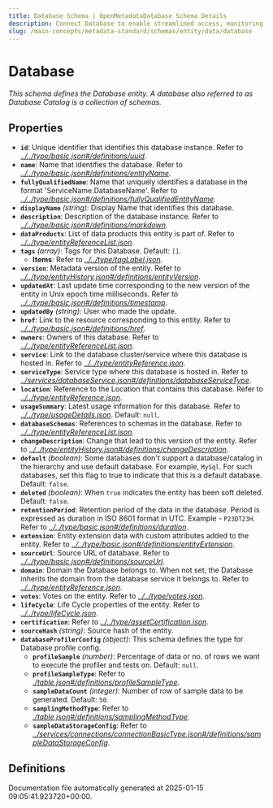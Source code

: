 ```yaml
---
title: Database Schema | OpenMetadataDatabase Schema Details
description: Connect Database to enable streamlined access, monitoring, or search of enterprise data using secure and scalable integrations.
slug: /main-concepts/metadata-standard/schemas/entity/data/database
---
```


# Database

*This schema defines the Database entity. A database also referred to as Database Catalog is a collection of schemas.*

## Properties

- **`id`**: Unique identifier that identifies this database instance. Refer to *[../../type/basic.json#/definitions/uuid](#/../type/basic.json#/definitions/uuid)*.
- **`name`**: Name that identifies the database. Refer to *[../../type/basic.json#/definitions/entityName](#/../type/basic.json#/definitions/entityName)*.
- **`fullyQualifiedName`**: Name that uniquely identifies a database in the format 'ServiceName.DatabaseName'. Refer to *[../../type/basic.json#/definitions/fullyQualifiedEntityName](#/../type/basic.json#/definitions/fullyQualifiedEntityName)*.
- **`displayName`** *(string)*: Display Name that identifies this database.
- **`description`**: Description of the database instance. Refer to *[../../type/basic.json#/definitions/markdown](#/../type/basic.json#/definitions/markdown)*.
- **`dataProducts`**: List of data products this entity is part of. Refer to *[../../type/entityReferenceList.json](#/../type/entityReferenceList.json)*.
- **`tags`** *(array)*: Tags for this Database. Default: `[]`.
  - **Items**: Refer to *[../../type/tagLabel.json](#/../type/tagLabel.json)*.
- **`version`**: Metadata version of the entity. Refer to *[../../type/entityHistory.json#/definitions/entityVersion](#/../type/entityHistory.json#/definitions/entityVersion)*.
- **`updatedAt`**: Last update time corresponding to the new version of the entity in Unix epoch time milliseconds. Refer to *[../../type/basic.json#/definitions/timestamp](#/../type/basic.json#/definitions/timestamp)*.
- **`updatedBy`** *(string)*: User who made the update.
- **`href`**: Link to the resource corresponding to this entity. Refer to *[../../type/basic.json#/definitions/href](#/../type/basic.json#/definitions/href)*.
- **`owners`**: Owners of this database. Refer to *[../../type/entityReferenceList.json](#/../type/entityReferenceList.json)*.
- **`service`**: Link to the database cluster/service where this database is hosted in. Refer to *[../../type/entityReference.json](#/../type/entityReference.json)*.
- **`serviceType`**: Service type where this database is hosted in. Refer to *[../services/databaseService.json#/definitions/databaseServiceType](#/services/databaseService.json#/definitions/databaseServiceType)*.
- **`location`**: Reference to the Location that contains this database. Refer to *[../../type/entityReference.json](#/../type/entityReference.json)*.
- **`usageSummary`**: Latest usage information for this database. Refer to *[../../type/usageDetails.json](#/../type/usageDetails.json)*. Default: `null`.
- **`databaseSchemas`**: References to schemas in the database. Refer to *[../../type/entityReferenceList.json](#/../type/entityReferenceList.json)*.
- **`changeDescription`**: Change that lead to this version of the entity. Refer to *[../../type/entityHistory.json#/definitions/changeDescription](#/../type/entityHistory.json#/definitions/changeDescription)*.
- **`default`** *(boolean)*: Some databases don't support a database/catalog in the hierarchy and use default database. For example, `MySql`. For such databases, set this flag to true to indicate that this is a default database. Default: `false`.
- **`deleted`** *(boolean)*: When `true` indicates the entity has been soft deleted. Default: `false`.
- **`retentionPeriod`**: Retention period of the data in the database. Period is expressed as duration in ISO 8601 format in UTC. Example - `P23DT23H`. Refer to *[../../type/basic.json#/definitions/duration](#/../type/basic.json#/definitions/duration)*.
- **`extension`**: Entity extension data with custom attributes added to the entity. Refer to *[../../type/basic.json#/definitions/entityExtension](#/../type/basic.json#/definitions/entityExtension)*.
- **`sourceUrl`**: Source URL of database. Refer to *[../../type/basic.json#/definitions/sourceUrl](#/../type/basic.json#/definitions/sourceUrl)*.
- **`domain`**: Domain the Database belongs to. When not set, the Database inherits the domain from the database service it belongs to. Refer to *[../../type/entityReference.json](#/../type/entityReference.json)*.
- **`votes`**: Votes on the entity. Refer to *[../../type/votes.json](#/../type/votes.json)*.
- **`lifeCycle`**: Life Cycle properties of the entity. Refer to *[../../type/lifeCycle.json](#/../type/lifeCycle.json)*.
- **`certification`**: Refer to *[../../type/assetCertification.json](#/../type/assetCertification.json)*.
- **`sourceHash`** *(string)*: Source hash of the entity.
- **`databaseProfilerConfig`** *(object)*: This schema defines the type for Database profile config.
  - **`profileSample`** *(number)*: Percentage of data or no. of rows we want to execute the profiler and tests on. Default: `null`.
  - **`profileSampleType`**: Refer to *[./table.json#/definitions/profileSampleType](#table.json#/definitions/profileSampleType)*.
  - **`sampleDataCount`** *(integer)*: Number of row of sample data to be generated. Default: `50`.
  - **`samplingMethodType`**: Refer to *[./table.json#/definitions/samplingMethodType](#table.json#/definitions/samplingMethodType)*.
  - **`sampleDataStorageConfig`**: Refer to *[../services/connections/connectionBasicType.json#/definitions/sampleDataStorageConfig](#/services/connections/connectionBasicType.json#/definitions/sampleDataStorageConfig)*.
## Definitions



Documentation file automatically generated at 2025-01-15 09:05:41.923720+00:00.
